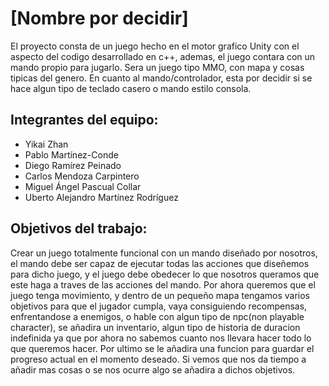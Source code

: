 # [Nombre por decidir]

El proyecto consta de un juego hecho en el motor grafico Unity con el aspecto del codigo desarrollado en c++, ademas, el juego contara con un mando propio para jugarlo. Sera un juego tipo MMO, con mapa y cosas tipicas del genero. En cuanto al mando/controlador, esta por decidir si se hace algun tipo de teclado casero o mando estilo consola. 

## Integrantes del equipo:

- Yikai Zhan
- Pablo Martínez-Conde
- Diego Ramírez Peinado
- Carlos Mendoza Carpintero
- Miguel Ángel Pascual Collar
- Uberto Alejandro Martínez Rodríguez

## Objetivos del trabajo:

Crear un juego totalmente funcional con un mando diseñado por nosotros, el mando debe ser capaz de ejecutar todas las acciones que diseñemos para dicho juego, y el juego debe obedecer lo que nosotros queramos que este haga a traves de las acciones del mando. Por ahora queremos que el juego tenga movimiento, y dentro de un pequeño mapa tengamos varios objetivos para que el jugador cumpla, vaya consiguiendo recompensas, enfrentandose a enemigos, o hable con algun tipo de npc(non playable character), se añadira un inventario, algun tipo de historia de duracion indefinida ya que por ahora no sabemos cuanto nos llevara hacer todo lo que queremos hacer. Por ultimo se le añadira una funcion para guardar el progreso actual en el momento deseado. Si vemos que nos da tiempo a añadir mas cosas o se nos ocurre algo se añadira a dichos objetivos.
